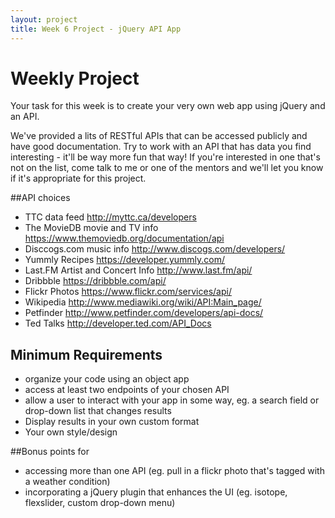 ```yaml
---
layout: project
title: Week 6 Project - jQuery API App
---
```


# Weekly Project

Your task for this week is to create your very own web app using jQuery and an API. 

We've provided a lits of RESTful APIs that can be accessed publicly and have good documentation. Try to work with an API that has data you find interesting - it'll be way more fun that way! If you're interested in one that's not on the list, come talk to me or one of the mentors and we'll let you know if it's appropriate for this project.

##API choices
* TTC data feed <http://myttc.ca/developers>
* The MovieDB movie and TV info <https://www.themoviedb.org/documentation/api>
* Disccogs.com music info <http://www.discogs.com/developers/>
* Yummly Recipes <https://developer.yummly.com/>
* Last.FM Artist and Concert Info <http://www.last.fm/api/>
* Dribbble <https://dribbble.com/api/>
* Flickr Photos <https://www.flickr.com/services/api/>
* Wikipedia <http://www.mediawiki.org/wiki/API:Main_page/>
* Petfinder <http://www.petfinder.com/developers/api-docs/>
* Ted Talks <http://developer.ted.com/API_Docs>


## Minimum Requirements

* organize your code using an object app
* access at least two endpoints of your chosen API
* allow a user to interact with your app in some way, eg. a search field or drop-down list that changes results
* Display results in your own custom format
* Your own style/design


##Bonus points for
* accessing more than one API (eg. pull in a flickr photo that's tagged with a weather condition)
* incorporating a jQuery plugin that enhances the UI (eg. isotope, flexslider, custom drop-down menu)



